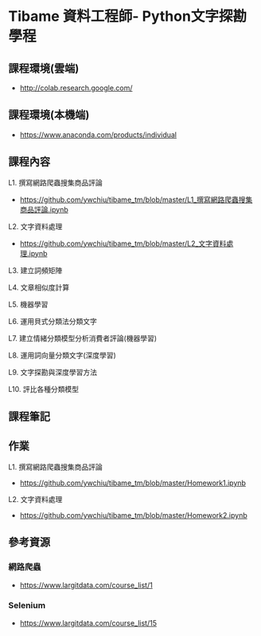 # Tibame 資料工程師- Python文字探勘學程

## 課程環境(雲端)
- http://colab.research.google.com/

## 課程環境(本機端)
- https://www.anaconda.com/products/individual

## 課程內容

L1. 撰寫網路爬蟲搜集商品評論
- https://github.com/ywchiu/tibame_tm/blob/master/L1_撰寫網路爬蟲搜集商品評論.ipynb

L2. 文字資料處理
- https://github.com/ywchiu/tibame_tm/blob/master/L2_文字資料處理.ipynb

L3. 建立詞頻矩陣

L4. 文章相似度計算

L5. 機器學習

L6. 運用貝式分類法分類文字

L7. 建立情緒分類模型分析消費者評論(機器學習)

L8. 運用詞向量分類文字(深度學習)

L9. 文字探勘與深度學習方法

L10. 評比各種分類模型

## 課程筆記

## 作業

L1. 撰寫網路爬蟲搜集商品評論
- https://github.com/ywchiu/tibame_tm/blob/master/Homework1.ipynb


L2. 文字資料處理
- https://github.com/ywchiu/tibame_tm/blob/master/Homework2.ipynb

## 參考資源

### 網路爬蟲
- https://www.largitdata.com/course_list/1

### Selenium
- https://www.largitdata.com/course_list/15
